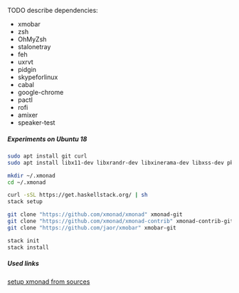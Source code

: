 TODO describe dependencies:

- xmobar
- zsh
- OhMyZsh
- stalonetray
- feh
- uxrvt
- pidgin
- skypeforlinux
- cabal
- google-chrome
- pactl
- rofi
- amixer
- speaker-test


##### Experiments on Ubuntu 18
```bash
sudo apt install git curl
sudo apt install libx11-dev libxrandr-dev libxinerama-dev libxss-dev pkg-config libxft-dev

mkdir ~/.xmonad
cd ~/.xmonad

curl -sSL https://get.haskellstack.org/ | sh
stack setup

git clone "https://github.com/xmonad/xmonad" xmonad-git
git clone "https://github.com/xmonad/xmonad-contrib" xmonad-contrib-git
git clone "https://github.com/jaor/xmobar" xmobar-git

stack init
stack install
```

##### Used links
[setup xmonad from sources](https://brianbuccola.com/how-to-install-xmonad-and-xmobar-via-stack/)
